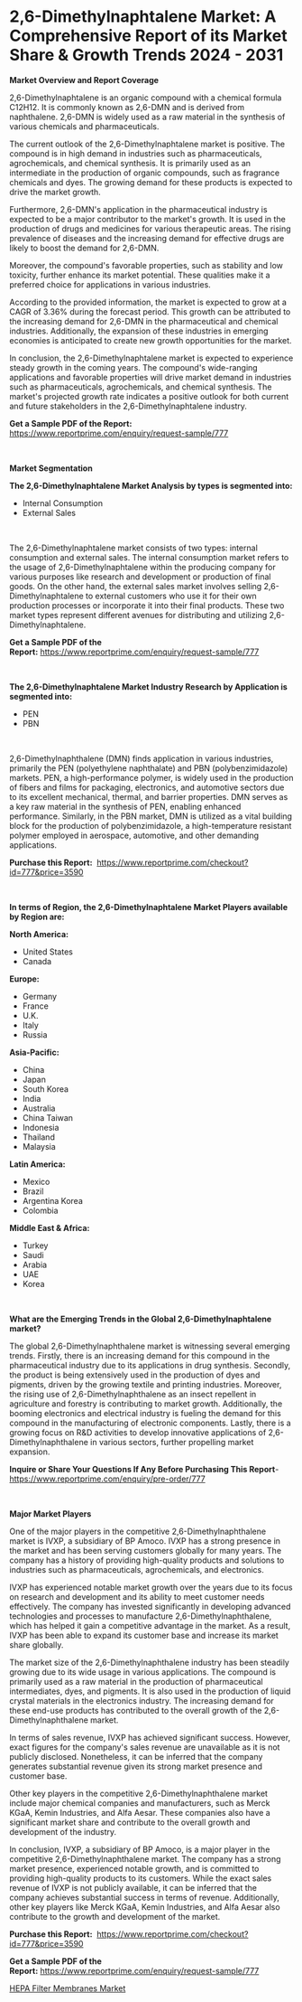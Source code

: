 <p><h1>2,6-Dimethylnaphtalene Market: A Comprehensive Report of its Market Share & Growth Trends 2024 - 2031</h1></p><p><strong>Market Overview and Report Coverage</strong></p>
<p><p>2,6-Dimethylnaphtalene is an organic compound with a chemical formula C12H12. It is commonly known as 2,6-DMN and is derived from naphthalene. 2,6-DMN is widely used as a raw material in the synthesis of various chemicals and pharmaceuticals.</p><p>The current outlook of the 2,6-Dimethylnaphtalene market is positive. The compound is in high demand in industries such as pharmaceuticals, agrochemicals, and chemical synthesis. It is primarily used as an intermediate in the production of organic compounds, such as fragrance chemicals and dyes. The growing demand for these products is expected to drive the market growth.</p><p>Furthermore, 2,6-DMN's application in the pharmaceutical industry is expected to be a major contributor to the market's growth. It is used in the production of drugs and medicines for various therapeutic areas. The rising prevalence of diseases and the increasing demand for effective drugs are likely to boost the demand for 2,6-DMN.</p><p>Moreover, the compound's favorable properties, such as stability and low toxicity, further enhance its market potential. These qualities make it a preferred choice for applications in various industries.</p><p>According to the provided information, the market is expected to grow at a CAGR of 3.36% during the forecast period. This growth can be attributed to the increasing demand for 2,6-DMN in the pharmaceutical and chemical industries. Additionally, the expansion of these industries in emerging economies is anticipated to create new growth opportunities for the market.</p><p>In conclusion, the 2,6-Dimethylnaphtalene market is expected to experience steady growth in the coming years. The compound's wide-ranging applications and favorable properties will drive market demand in industries such as pharmaceuticals, agrochemicals, and chemical synthesis. The market's projected growth rate indicates a positive outlook for both current and future stakeholders in the 2,6-Dimethylnaphtalene industry.</p></p>
<p><strong>Get a Sample PDF of the Report:</strong> <a href="https://www.reportprime.com/enquiry/request-sample/777">https://www.reportprime.com/enquiry/request-sample/777</a></p>
<p>&nbsp;</p>
<p><strong>Market Segmentation</strong></p>
<p><strong>The 2,6-Dimethylnaphtalene Market Analysis by types is segmented into:</strong></p>
<p><ul><li>Internal Consumption</li><li>External Sales</li></ul></p>
<p>&nbsp;</p>
<p><p>The 2,6-Dimethylnaphtalene market consists of two types: internal consumption and external sales. The internal consumption market refers to the usage of 2,6-Dimethylnaphtalene within the producing company for various purposes like research and development or production of final goods. On the other hand, the external sales market involves selling 2,6-Dimethylnaphtalene to external customers who use it for their own production processes or incorporate it into their final products. These two market types represent different avenues for distributing and utilizing 2,6-Dimethylnaphtalene.</p></p>
<p><strong>Get a Sample PDF of the Report:</strong>&nbsp;<a href="https://www.reportprime.com/enquiry/request-sample/777">https://www.reportprime.com/enquiry/request-sample/777</a></p>
<p>&nbsp;</p>
<p><strong>The 2,6-Dimethylnaphtalene Market Industry Research by Application is segmented into:</strong></p>
<p><ul><li>PEN</li><li>PBN</li></ul></p>
<p>&nbsp;</p>
<p><p>2,6-Dimethylnaphthalene (DMN) finds application in various industries, primarily the PEN (polyethylene naphthalate) and PBN (polybenzimidazole) markets. PEN, a high-performance polymer, is widely used in the production of fibers and films for packaging, electronics, and automotive sectors due to its excellent mechanical, thermal, and barrier properties. DMN serves as a key raw material in the synthesis of PEN, enabling enhanced performance. Similarly, in the PBN market, DMN is utilized as a vital building block for the production of polybenzimidazole, a high-temperature resistant polymer employed in aerospace, automotive, and other demanding applications.</p></p>
<p><strong>Purchase this Report:</strong>&nbsp; <a href="https://www.reportprime.com/checkout?id=777&price=3590">https://www.reportprime.com/checkout?id=777&price=3590</a></p>
<p>&nbsp;</p>
<p><strong>In terms of Region, the 2,6-Dimethylnaphtalene Market Players available by Region are:</strong></p>
<p>
    <p> <strong> North America: </strong>
        <ul>
            <li>United States</li>
            <li>Canada</li>
        </ul>
        </p> 
    <p> <strong> Europe: </strong>
        <ul>
            <li>Germany</li>
            <li>France</li>
            <li>U.K.</li>
            <li>Italy</li>
            <li>Russia</li>
        </ul>
        </p> 
    <p> <strong> Asia-Pacific: </strong>
        <ul>
            <li>China</li>
            <li>Japan</li>
            <li>South Korea</li>
            <li>India</li>
            <li>Australia</li>
            <li>China Taiwan</li>
            <li>Indonesia</li>
            <li>Thailand</li>
            <li>Malaysia</li>
        </ul>
        </p> 
    <p> <strong> Latin America: </strong>
        <ul>
            <li>Mexico</li>
            <li>Brazil</li>
            <li>Argentina Korea</li>
            <li>Colombia</li>
        </ul>
        </p> 
    <p> <strong> Middle East & Africa: </strong>
        <ul>
            <li>Turkey</li>
            <li>Saudi</li>
            <li>Arabia</li>
            <li>UAE</li>
            <li>Korea</li>
        </ul>
    </p>
    </p>
<p>&nbsp;</p>
<p><strong>What are the Emerging Trends in the Global 2,6-Dimethylnaphtalene market?</strong></p>
<p><p>The global 2,6-Dimethylnaphthalene market is witnessing several emerging trends. Firstly, there is an increasing demand for this compound in the pharmaceutical industry due to its applications in drug synthesis. Secondly, the product is being extensively used in the production of dyes and pigments, driven by the growing textile and printing industries. Moreover, the rising use of 2,6-Dimethylnaphthalene as an insect repellent in agriculture and forestry is contributing to market growth. Additionally, the booming electronics and electrical industry is fueling the demand for this compound in the manufacturing of electronic components. Lastly, there is a growing focus on R&D activities to develop innovative applications of 2,6-Dimethylnaphthalene in various sectors, further propelling market expansion.</p></p>
<p><strong>Inquire or Share Your Questions If Any Before Purchasing This Report</strong>- <a href="https://www.reportprime.com/enquiry/pre-order/777">https://www.reportprime.com/enquiry/pre-order/777</a></p>
<p>&nbsp;</p>
<p><strong>Major Market Players</strong></p>
<p><p>One of the major players in the competitive 2,6-Dimethylnaphthalene market is IVXP, a subsidiary of BP Amoco. IVXP has a strong presence in the market and has been serving customers globally for many years. The company has a history of providing high-quality products and solutions to industries such as pharmaceuticals, agrochemicals, and electronics.</p><p>IVXP has experienced notable market growth over the years due to its focus on research and development and its ability to meet customer needs effectively. The company has invested significantly in developing advanced technologies and processes to manufacture 2,6-Dimethylnaphthalene, which has helped it gain a competitive advantage in the market. As a result, IVXP has been able to expand its customer base and increase its market share globally.</p><p>The market size of the 2,6-Dimethylnaphthalene industry has been steadily growing due to its wide usage in various applications. The compound is primarily used as a raw material in the production of pharmaceutical intermediates, dyes, and pigments. It is also used in the production of liquid crystal materials in the electronics industry. The increasing demand for these end-use products has contributed to the overall growth of the 2,6-Dimethylnaphthalene market.</p><p>In terms of sales revenue, IVXP has achieved significant success. However, exact figures for the company's sales revenue are unavailable as it is not publicly disclosed. Nonetheless, it can be inferred that the company generates substantial revenue given its strong market presence and customer base.</p><p>Other key players in the competitive 2,6-Dimethylnaphthalene market include major chemical companies and manufacturers, such as Merck KGaA, Kemin Industries, and Alfa Aesar. These companies also have a significant market share and contribute to the overall growth and development of the industry.</p><p>In conclusion, IVXP, a subsidiary of BP Amoco, is a major player in the competitive 2,6-Dimethylnaphthalene market. The company has a strong market presence, experienced notable growth, and is committed to providing high-quality products to its customers. While the exact sales revenue of IVXP is not publicly available, it can be inferred that the company achieves substantial success in terms of revenue. Additionally, other key players like Merck KGaA, Kemin Industries, and Alfa Aesar also contribute to the growth and development of the market.</p></p>
<p><strong>Purchase this Report:</strong>&nbsp;&nbsp;<a href="https://www.reportprime.com/checkout?id=777&price=3590">https://www.reportprime.com/checkout?id=777&price=3590</a></p>
<p></p>
<p><strong>Get a Sample PDF of the Report:</strong>&nbsp;<a href="https://www.reportprime.com/enquiry/request-sample/777">https://www.reportprime.com/enquiry/request-sample/777</a></p>
<p><p><a href="https://github.com/NorbertYates/Market-Research-Report-List-2/blob/main/hepa-filter-membranes-market.md">HEPA Filter Membranes Market</a></p></p>